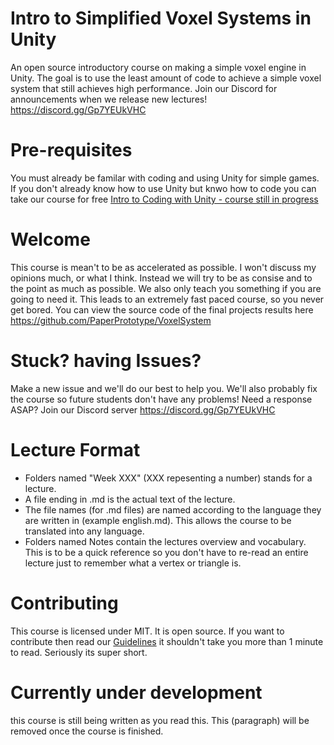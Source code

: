 # Intro to Simplified Voxel Systems in Unity
An open source introductory course on making a simple voxel engine in Unity. The goal is to use the least amount of code to achieve a simple voxel system that still achieves high performance. Join our Discord for announcements when we release new lectures! https://discord.gg/Gp7YEUkVHC

# Pre-requisites
You must already be familar with coding and using Unity for simple games.
If you don't already know how to use Unity but knwo how to code you can take our course for free
[Intro to Coding with Unity - course still in progress](https://github.com/PaperPrototype/Intro-to-Coding-with-Unity)

# Welcome
This course is mean't to be as accelerated as possible. I won't discuss my opinions much, or what I think. Instead we will try to be as consise and to the point as much as possible. We also only teach you something if you are going to need it. This leads to an extremely fast paced course, so you never get bored. You can view the source code of the final projects results here https://github.com/PaperPrototype/VoxelSystem

# Stuck? having Issues?
Make a new issue and we'll do our best to help you. We'll also probably fix the course so future students don't have any problems! Need a response ASAP? Join our Discord server https://discord.gg/Gp7YEUkVHC

# Lecture Format
 - Folders named "Week XXX" (XXX repesenting a number) stands for a lecture.
 - A file ending in .md is the actual text of the lecture.
 - The file names (for .md files) are named according to the language they are written in (example english.md). This allows the course to be translated into any language.
 - Folders named Notes contain the lectures overview and vocabulary. This is to be a quick reference so you don't have to re-read an entire lecture just to remember what a vertex or triangle is.

 # Contributing
 This course is licensed under MIT.
 It is open source.
 If you want to contribute then read our [Guidelines](https://github.com/Nanite3D/Nanite-course-Guidelines) it shouldn't take you more than 1 minute to read. Seriously its super short.

 # Currently under development
 this course is still being written as you read this. This (paragraph) will be removed once the course is finished.
